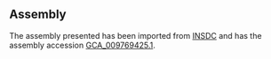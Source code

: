 
Assembly
--------

The assembly presented has been imported from 
[INSDC](http://www.insdc.org) and has the assembly accession
[GCA\_009769425.1](http://www.ebi.ac.uk/ena/data/view/GCA_009769425.1).

